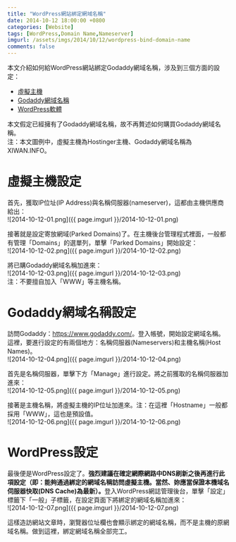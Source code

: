 ```yaml
---
title: "WordPress網站綁定網域名稱"
date: 2014-10-12 18:00:00 +0800
categories: [Website]
tags: [WordPress,Domain Name,Nameserver]
imgurl: /assets/imgs/2014/10/12/wordpress-bind-domain-name
comments: false
---
```


本文介紹如何給WordPress網站綁定Godaddy網域名稱，涉及到三個方面的設定：  

- <a href="{{ page.url }}#vps-setting">虛擬主機</a>  
- <a href="{{ page.url }}#godaddy-domain-name-setting">Godaddy網域名稱</a>  
- <a href="{{ page.url }}#wordpress-setting">WordPress軟體</a>  

本文假定已經擁有了Godaddy網域名稱，故不再贅述如何購買Godaddy網域名稱。  
注：本文圖例中，虛擬主機為Hostinger主機、Godaddy網域名稱為XIWAN.INFO。<!-- more -->  

# <a name="vps-setting"></a>虛擬主機設定  

首先，獲取IP位址(IP Address)與名稱伺服器(nameserver)，這都由主機供應商給出：  
![2014-10-12-01.png]({{ page.imgurl }}/2014-10-12-01.png)  

接著就是設定寄放網域(Parked Domains)了。在主機後台管理程式裡面，一般都有管理「Domains」的選單列，單擊「Parked Domains」開始設定：  
![2014-10-12-02.png]({{ page.imgurl }}/2014-10-12-02.png)  

將已購Godaddy網域名稱加進來：  
![2014-10-12-03.png]({{ page.imgurl }}/2014-10-12-03.png)  
注：不要擅自加入「WWW」等主機名稱。  

# <a name="godaddy-domain-name-setting"></a>Godaddy網域名稱設定  

訪問Godaddy：<https://www.godaddy.com/>。登入帳號，開始設定網域名稱。這裡，要進行設定的有兩個地方：名稱伺服器(Nameservers)和主機名稱(Host Names)。  
![2014-10-12-04.png]({{ page.imgurl }}/2014-10-12-04.png)  

首先是名稱伺服器，單擊下方「Manage」進行設定。將之前獲取的名稱伺服器加進來：  
![2014-10-12-05.png]({{ page.imgurl }}/2014-10-12-05.png)  

接著是主機名稱，將虛擬主機的IP位址加進來。注：在這裡「Hostname」一般都採用「WWW」，這也是預設值。  
![2014-10-12-06.png]({{ page.imgurl }}/2014-10-12-06.png)  

# <a name="wordpress-setting"></a>WordPress設定  

最後便是WordPress設定了。<b>強烈建議在確定網際網路中DNS刷新之後再進行此項設定（即：能夠通過綁定的網域名稱訪問虛擬主機。當然、妳應當保證本機域名伺服器快取(DNS Cache)為最新）。</b>登入WordPress網誌管理後台，單擊「設定」標籤下「一般」子標籤，在設定頁面下將綁定的網域名稱加進來：  
![2014-10-12-07.png]({{ page.imgurl }}/2014-10-12-07.png)  

這樣造訪網站文章時，瀏覽器位址欄也會顯示綁定的網域名稱，而不是主機的原網域名稱。做到這裡，綁定網域名稱全部完工。  
